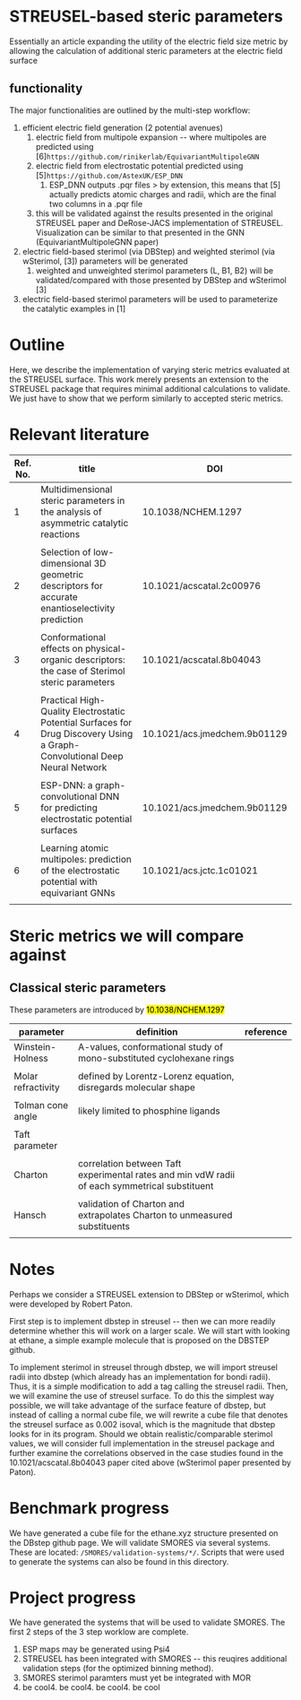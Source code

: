 # STREUSEL-based steric parameters
Essentially an article expanding the utility of the electric field size metric by allowing the calculation of additional steric
parameters at the electric field surface

## functionality
The major functionalities are outlined by the multi-step workflow:
1. efficient electric field generation (2 potential avenues)
	1. electric field from multipole expansion -- where multipoles are predicted using [6]`https://github.com/rinikerlab/EquivariantMultipoleGNN`
	2. electric field from electrostatic potential predicted using [5]`https://github.com/AstexUK/ESP_DNN`
        1. ESP_DNN outputs .pqr files > by extension, this means that [5] actually predicts atomic charges and radii, which are the final two columns in a .pqr file
    3. this will be validated against the results presented in the original STREUSEL paper and DeRose-JACS implementation of STREUSEL. Visualization can be similar to that presented in the GNN (EquivariantMultipoleGNN paper)
2. electric field-based sterimol (via DBStep) and weighted sterimol (via wSterimol, [3]) parameters will be generated
	1. weighted and unweighted sterimol parameters (L, B1, B2) will be validated/compared with those presented by DBStep and wSterimol [3]
3. electric field-based sterimol parameters will be used to parameterize the catalytic examples in [1]



# Outline
Here, we describe the implementation of varying steric metrics evaluated at the STREUSEL surface. This work merely presents an
extension to the STREUSEL package that requires minimal additional calculations to validate. We just have to show that we
perform similarly to accepted steric metrics.

# Relevant literature
| Ref. No. | title | DOI |
| -------- | ----- | --- |
| 1 | Multidimensional steric parameters in the analysis of asymmetric catalytic reactions | 10.1038/NCHEM.1297 |
| | | |
| 2 | Selection of low-dimensional 3D geometric descriptors for accurate enantioselectivity prediction | 10.1021/acscatal.2c00976 |
| | | |
| 3 | Conformational effects on physical-organic descriptors: the case of Sterimol steric parameters | 10.1021/acscatal.8b04043 |
| | | |
| 4 | Practical High-Quality Electrostatic Potential Surfaces for Drug Discovery Using a Graph-Convolutional Deep Neural Network | 10.1021/acs.jmedchem.9b01129 |
| | | |
| 5 | ESP-DNN: a graph-convolutional DNN for predicting electrostatic potential surfaces | 10.1021/acs.jmedchem.9b01129 |
| | | |
| 6 | Learning atomic multipoles: prediction of the electrostatic potential with equivariant GNNs | 10.1021/acs.jctc.1c01021 |
| | | |


# Steric metrics we will compare against

## Classical steric parameters
These parameters are introduced by <mark>10.1038/NCHEM.1297</mark>

| parameter | definition | reference | 
| --------- | ---------- | --------- |
| Winstein-Holness | A-values, conformational study of mono-substituted cyclohexane rings | |
| | | |
| Molar refractivity | defined by Lorentz-Lorenz equation, disregards molecular shape | |
| | | |
| Tolman cone angle | likely limited to phosphine ligands | | 
| | | |
| Taft parameter | | |
| | | |
| Charton | correlation between Taft experimental rates and min vdW radii of each symmetrical substituent | |
| | | |
| Hansch | validation of Charton and extrapolates Charton to unmeasured substituents | |
| | | |

# Notes
Perhaps we consider a STREUSEL extension to DBStep or wSterimol, which were developed by Robert Paton.

First step is to implement dbstep in streusel -- then we can more readily determine whether this will work
on a larger scale. We will start with looking at ethane, a simple example molecule that is proposed on the 
DBSTEP github.

To implement sterimol in streusel through dbstep, we will import streusel radii into dbstep (which already
has an implementation for bondi radii). Thus, it is a simple modification to add a tag calling the streusel
radii.
Then, we will examine the use of streusel surface. To do this the simplest way possible, we will take
advantage of the surface feature of dbstep, but instead of calling a normal cube file, we will rewrite a cube
file that denotes the streusel surface as 0.002 isoval, which is the magnitude that dbstep looks for in its
program.
Should we obtain realistic/comparable sterimol values, we will consider full implementation in the streusel
package and further examine the correlations observed in the case studies found in the 10.1021/acscatal.8b04043
paper cited above (wSterimol paper presented by Paton).

# Benchmark progress
We have generated a cube file for the ethane.xyz structure presented on the DBstep github page.
We will validate SMORES via several systems. These are located:
`/SMORES/validation-systems/*/`. Scripts that were used to generate the systems can also be found in this
directory.

# Project progress
We have generated the systems that will be used to validate SMORES.
The first 2 steps of the 3 step worklow are complete.
1. ESP maps may be generated using Psi4
2. STREUSEL has been integrated with SMORES -- this reuqires additional validation steps (for the optimized
binning method).
3. SMORES sterimol paramters must yet be integrated with MOR 
4. be cool4. be cool4. be cool4. be cool

